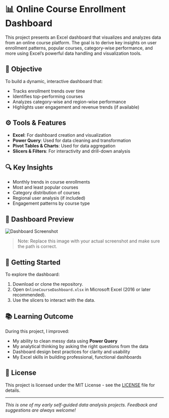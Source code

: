 # 📊 Online Course Enrollment Dashboard

This project presents an Excel dashboard that visualizes and analyzes data from an online course platform. The goal is to derive key insights on user enrollment patterns, popular courses, category-wise performance, and more using Excel’s powerful data handling and visualization tools.


## 🧠 Objective

To build a dynamic, interactive dashboard that:
- Tracks enrollment trends over time
- Identifies top-performing courses
- Analyzes category-wise and region-wise performance
- Highlights user engagement and revenue trends (if available)

## ⚙️ Tools & Features

- **Excel**: For dashboard creation and visualization  
- **Power Query**: Used for data cleaning and transformation  
- **Pivot Tables & Charts**: Used for data aggregation  
- **Slicers & Filters**: For interactivity and drill-down analysis

## 🔍 Key Insights

- Monthly trends in course enrollments
- Most and least popular courses
- Category distribution of courses
- Regional user analysis (if included)
- Engagement patterns by course type

## 📸 Dashboard Preview

![Dashboard Screenshot](images/dashboard_preview.png)

> Note: Replace this image with your actual screenshot and make sure the path is correct.

## 🚀 Getting Started

To explore the dashboard:
1. Download or clone the repository.
2. Open `OnlineCourseDashboard.xlsx` in Microsoft Excel (2016 or later recommended).
3. Use the slicers to interact with the data.

## 📚 Learning Outcome

During this project, I improved:
- My ability to clean messy data using **Power Query**
- My analytical thinking by asking the right questions from the data
- Dashboard design best practices for clarity and usability
- My Excel skills in building professional, functional dashboards

## 📜 License

This project is licensed under the MIT License - see the [LICENSE](LICENSE) file for details.

---

*This is one of my early self-guided data analysis projects. Feedback and suggestions are always welcome!*


